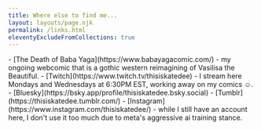 ```yaml
---
title: Where else to find me...
layout: layouts/page.njk
permalink: /links.html
eleventyExcludeFromCollections: true
---
```


<div class="grid grid--intro">
  <div class="grid__item--span-4 mw--readable">
- [The Death of Baba Yaga](https://www.babayagacomic.com/) - my ongoing webcomic that is a gothic western reimagining of Vasilisa the Beautiful.
- [Twitch](https://www.twitch.tv/thisiskatedee) - I stream here Mondays and Wednesdays at 6:30PM EST, working away on my comics ☺️.
- [Bluesky](https://bsky.app/profile/thisiskatedee.bsky.social)
- [Tumblr](https://thisiskatedee.tumblr.com/)
- [Instagram](https://www.instagram.com/thisiskatedee/) - while I still have an account here, I don't use it too much due to meta's aggressive ai training stance.

  </div>
</div>